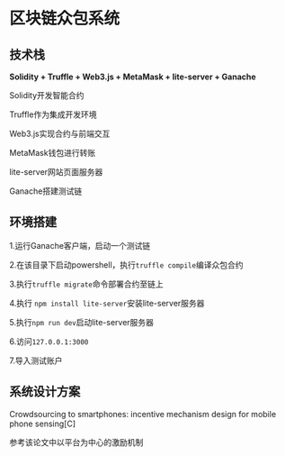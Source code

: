 # 区块链众包系统

## 技术栈

**Solidity + Truffle + Web3.js + MetaMask + lite-server + Ganache**

Solidity开发智能合约

Truffle作为集成开发环境

Web3.js实现合约与前端交互

MetaMask钱包进行转账

lite-server网站页面服务器

Ganache搭建测试链

## 环境搭建

1.运行Ganache客户端，启动一个测试链

2.在该目录下启动powershell，执行`truffle compile`编译众包合约

3.执行`truffle migrate`命令部署合约至链上

4.执行 `npm install lite-server`安装lite-server服务器

5.执行`npm run dev`启动lite-server服务器

6.访问`127.0.0.1:3000`

7.导入测试账户

## 系统设计方案

Crowdsourcing to smartphones: incentive mechanism design for mobile phone sensing[C]

参考该论文中以平台为中心的激励机制
